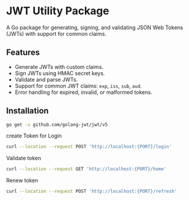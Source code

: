 # JWT Utility Package

A Go package for generating, signing, and validating JSON Web Tokens (JWTs) with support for common claims.

## Features

- Generate JWTs with custom claims.
- Sign JWTs using HMAC secret keys.
- Validate and parse JWTs.
- Support for common JWT claims: `exp`, `iss`, `sub`, `aud`.
- Error handling for expired, invalid, or malformed tokens.

## Installation

```bash
go get -u github.com/golang-jwt/jwt/v5
```

create Token for Login
```bash
curl --location --request POST 'http://localhost:{PORT}/login'
```

Validate token
```bash
curl --location --request GET 'http://localhost:{PORT}/home'
```

Renew token
```bash
curl --location --request POST 'http://localhost:{PORT}/refresh'
